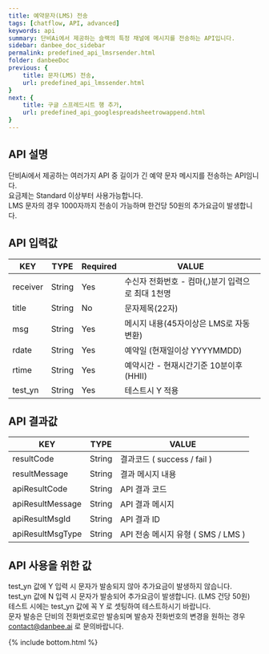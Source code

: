 ```yaml
---
title: 예약문자(LMS) 전송
tags: [chatflow, API, advanced]
keywords: api
summary: 단비Ai에서 제공하는 슬랙의 특정 채널에 메시지를 전송하는 API입니다.
sidebar: danbee_doc_sidebar
permalink: predefined_api_lmsrsender.html
folder: danbeeDoc
previous: {
    title: 문자(LMS) 전송,
    url: predefined_api_lmssender.html
}
next: {
    title: 구글 스프레드시트 행 추가,
    url: predefined_api_googlespreadsheetrowappend.html
}
---
```


## API 설명

단비Ai에서 제공하는 여러가지 API 중 길이가 긴 예약 문자 메시지를 전송하는 API임니다. <br>
요금제는 Standard 이상부터 사용가능합니다. <br>
LMS 문자의 경우 1000자까지 전송이 가능하며 한건당 50원의 추가요금이 발생합니다. <br>

## API 입력값

| KEY | TYPE | Required | VALUE |
|--------|--------|--------|--------|
| receiver | String | Yes | 수신자 전화번호 - 컴마(,)분기 입력으로 최대 1천명 |
| title | String | No | 문자제목(22자) |
| msg | String | Yes | 메시지 내용(45자이상은 LMS로 자동변환) |
| rdate | String | Yes | 예약일 (현재일이상 YYYYMMDD) |
| rtime  | String | Yes | 예약시간 - 현재시간기준 10분이후(HHII) |
| test_yn | String | Yes | 테스트시 Y 적용 |

## API 결과값

| KEY | TYPE | VALUE |
|--------|--------|--------|
| resultCode | String | 결과코드 ( success / fail ) |
| resultMessage | String | 결과 메시지 내용 |
| apiResultCode | String | API 결과 코드 |
| apiResultMessage | String | API 결과 메시지 |
| apiResultMsgId | String | API 결과 ID |
| apiResultMsgType | String | API 전송 메시지 유형 ( SMS / LMS ) |

## API 사용을 위한 값

test_yn 값에 Y 입력 시 문자가 발송되지 않아 추가요금이 발생하지 않습니다. <br />
test_yn 값에 N  입력 시 문자가 발송되어 추가요금이 발생합니다. (LMS 건당 50원) <br />
테스트 시에는 test_yn 값에 꼭 Y 로 셋팅하여 테스트하시기 바랍니다. <br />
문자 발송은 단비의 전화번호로만 발송되며 발송자 전화번호의 변경을 원하는 경우 contact@danbee.ai 로 문의바랍니다.
<br />



{% include bottom.html %}
